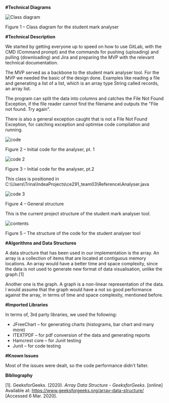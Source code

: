 **#Technical Diagrams**

 ![Class diagram](https://cseegit.essex.ac.uk/2019_ce291/ce291_team03/blob/master/Final%20Product%20Report/Screenshots/Implementation/classdiagram.png?raw=true "Class Diagram for Student Mark analyser")

Figure 1 – Class diagram for the student mark analyser

**#Technical Description**

We started by getting everyone up to speed on how to use GitLab, with the CMD (Command prompt) and the commands for pushing (uploading) and pulling (downloading) and Jira and preparing the MVP with the relevant technical documentation.

The MVP served as a backbone to the student mark analyser tool. For the MVP we needed the basic of the design done. Examples like reading a file and generating a list of a list, which is an array type String called records, an array list.

The program can split the data into columns and catches the File Not Found Exception, if the file reader cannot find the filename and outputs the &quot;File not found. Try again&quot;.

There is also a general exception caught that is not a File Not Found Exception, for catching exception and optimise code compilation and running.

![code](https://cseegit.essex.ac.uk/2019_ce291/ce291_team03/blob/master/Final%20Product%20Report/Screenshots/Implementation/code.jpg?raw=true "Code")

Figure 2 – Initial code for the analyser, pt. 1

![code 2](https://cseegit.essex.ac.uk/2019_ce291/ce291_team03/blob/master/Final%20Product%20Report/Screenshots/Implementation/code2.jpg?raw=true "Code 2")

Figure 3 – Initial code for the analyser, pt.2

This class is positioned in C:\Users\Trina\IndeaProjects\ce291\_team03\Reference\Analyser.java

![code 3](https://cseegit.essex.ac.uk/2019_ce291/ce291_team03/blob/master/Final%20Product%20Report/Screenshots/Implementation/code3.jpg?raw=true "Code 3")

Figure 4 – General structure

This is the current project structure of the student mark analyser tool.

![contents](https://cseegit.essex.ac.uk/2019_ce291/ce291_team03/blob/master/Final%20Product%20Report/Screenshots/Implementation/contents.png?raw=true "Contents")

Figure 5 – The structure of the code for the student analyser tool

**#Algorithms and Data Structures**

A data structure that has been used in our implementation is the array. An array is a collection of items that are located at contiguous memory locations. An array would have a better time and space complexity, since the data is not used to generate new format of data visualisation, unlike the graph.[1]

Another one is the graph. A graph is a non-linear representation of the data. I would assume that the graph would have a not so good performance against the array, in terms of time and space complexity, mentioned before.

**#Imported Libraries**

In terms of, 3rd party libraries, we used the following:

- JFreeChart – for generating charts (histograms, bar chart and many more)
- ITEXTPDF – for pdf conversion of the data and generating reports
- Hamcrest core – for Junit testing
- Junit – for code testing

**#Known Issues**

Most of the issues were dealt, so the code performance didn&#39;t falter.



**Bibliography**

[1]. GeeksforGeeks. (2020). _Array Data Structure - GeeksforGeeks_. [online] Available at: https://www.geeksforgeeks.org/array-data-structure/ [Accessed 6 Mar. 2020].